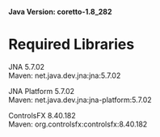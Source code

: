 **Java Version: coretto-1.8_282**
# Required Libraries
JNA 5.7.02  
Maven: net.java.dev.jna:jna:5.7.02  
  
JNA Platform 5.7.02  
Maven: net.java.dev.jna:jna-platform:5.7.02  
  
ControlsFX 8.40.182  
Maven: org.controlsfx:controlsfx:8.40.182  
